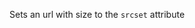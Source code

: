 Sets an url with size to the `srcset` attribute

<rv-bind-content class="pt-3">
<template>
<rv-example-tabs handle="srcset-size" class="pt-3">
<template type="single-html-file">
<img
  rv-srcset-468w="'//placehold.it/468x'"
  rv-srcset-648w="'//placehold.it/648x'"
  rv-srcset-1068w="'//placehold.it/1068x'"
  sizes="(max-width: 767px) 468px, (max-width: 991px) 648px, (min-width: 992px) 1068px"
  class="img-fluid"
  src="//placehold.it/100x"
/>
</template>
</rv-example-tabs>
</template>
</rv-bind-content>
